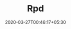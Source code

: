 ---
title: "Rpd"
image: /images/clients/logo-rpd.png
tags: ["clients"]
date: 2020-03-27T00:46:17+05:30
draft: false
---